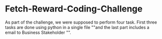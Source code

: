 # Fetch-Reward-Coding-Challenge
As part of the challenge, we were supposed to perform four task. First three tasks are done using python in a single file ""and the last part includes a email to Business Stakeholder "".
